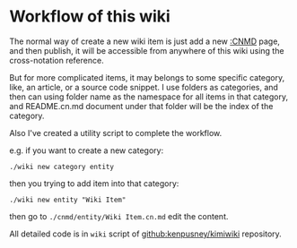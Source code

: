 Workflow of this wiki
==========

The normal way of create a new wiki item is just add a new [:CNMD]() page, and then publish,
it will be accessible from anywhere of this wiki using the cross-notation reference.

But for more complicated items, it may belongs to some specific category, like, an article, or
a source code snippet. I use folders as categories, and then can using folder name as the namespace
for all items in that category, and README.cn.md document under that folder will be the index of
the category.

Also I've created a utility script to complete the workflow.

e.g. if you want to create a new category:
```
./wiki new category entity
```

then you trying to add item into that category:
```
./wiki new entity "Wiki Item"
```

then go to `./cnmd/entity/Wiki Item.cn.md` edit the content.

All detailed code is in `wiki` script of [github:kenpusney/kimiwiki]() repository.
